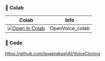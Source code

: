 
### 🦒 Colab

| Colab | Info
| --- | --- |
[![Open In Colab](https://colab.research.google.com/assets/colab-badge.svg)](https://colab.research.google.com/drive/1yckDWPvToZe4m88iAlzARQ8yj8uqUkhS#scrollTo=sb0eWYObRhlD) | OpenVoice_colab

### 🧬 Code
https://github.com/jayaprakashAI/VoiceCloning

